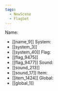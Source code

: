 ```yaml
---
tags:
  - NewScene
  - FlagSet
---
```

Name:
- [[name_9]]
System:
- [[system_3]]
- [[system_40]]
Flag:
- [[flag_9475]]
- [[flag_9477]]
Sound:
- [[sound_213]]
- [[sound_17]]
Item:
- [[item_1424]]
Global:
- [[global_1]]

